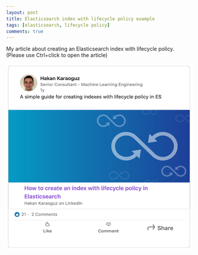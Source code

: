 ```yaml
---
layout: post
title: Elasticsearch index with lifecycle policy example
tags: [elasticsearch, lifecycle policy]
comments: true
---
```

My article about creating an Elasticsearch index with lifecycle policy. (Please use Ctrl+click to open the article)

<a href="https://www.linkedin.com/pulse/how-create-index-lifecycle-policy-elasticsearch-hakan-karaoguz" target="_blank" rel="noopener noreferrer">
<img src="../assets/img/elasticsearch_lifecycle.png" alt="Elasticsearch lifecycle example" style="width:524px;height:504px;"> </a>



